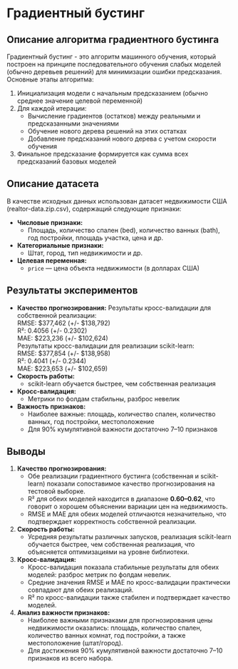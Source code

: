 # Градиентный бустинг

## Описание алгоритма градиентного бустинга

Градиентный бустинг - это алгоритм машинного обучения, который построен на принципе последовательного обучения слабых моделей (обычно деревьев решений) для минимизации ошибки предсказания. Основные этапы алгоритма:

1. Инициализация модели с начальным предсказанием (обычно среднее значение целевой переменной)
2. Для каждой итерации:
   - Вычисление градиентов (остатков) между реальными и предсказанными значениями
   - Обучение нового дерева решений на этих остатках
   - Добавление предсказаний нового дерева с учетом скорости обучения
3. Финальное предсказание формируется как сумма всех предсказаний базовых моделей

## Описание датасета

В качестве исходных данных использован датасет недвижимости США (realtor-data.zip.csv), содержащий следующие признаки:
- **Числовые признаки:**
  - Площадь, количество спален (bed), количество ванных (bath), год постройки, площадь участка, цена и др.
- **Категориальные признаки:**
  - Штат, город, тип недвижимости и др.
- **Целевая переменная:**
  - `price` — цена объекта недвижимости (в долларах США)


## Результаты экспериментов

- **Качество прогнозирования:** 
Результаты кросс-валидации для собственной реализации:\
RMSE: $377,462 (+/- $138,792)\
R²: 0.4056 (+/- 0.2302)\
MAE: $223,236 (+/- $102,624)\
Результаты кросс-валидации для реализации scikit-learn:\
RMSE: $377,854 (+/- $138,958)\
R²: 0.4041 (+/- 0.2344)\
MAE: $223,653 (+/- $102,659)
- **Скорость работы:**
  - scikit-learn обучается быстрее, чем собственная реализация
- **Кросс-валидация:**
  - Метрики по фолдам стабильны, разброс невелик
- **Важность признаков:**
  - Наиболее важные: площадь, количество спален, количество ванных, год постройки, местоположение
  - Для 90% кумулятивной важности достаточно 7–10 признаков

## Выводы

1. **Качество прогнозирования:**
   - Обе реализации градиентного бустинга (собственная и scikit-learn) показали сопоставимое качество прогнозирования на тестовой выборке.
   - R² для обеих моделей находится в диапазоне **0.60–0.62**, что говорит о хорошем объяснении вариации цен на недвижимость.
   - RMSE и MAE для обеих моделей отличаются незначительно, что подтверждает корректность собственной реализации.
2. **Скорость работы:**
   - Усредняя результаты различных запусков, реализация scikit-learn обучается быстрее, чем собственная реализация, что объясняется оптимизациями на уровне библиотеки.
3. **Кросс-валидация:**
   - Кросс-валидация показала стабильные результаты для обеих моделей: разброс метрик по фолдам невелик.
   - Средние значения RMSE и MAE по кросс-валидации практически совпадают для обеих реализаций.
   - R² по кросс-валидации также стабилен и подтверждает качество моделей.
4. **Анализ важности признаков:**
   - Наиболее важными признаками для прогнозирования цены недвижимости оказались: площадь, количество спален, количество ванных комнат, год постройки, а также местоположение (штат/город).
   - Для достижения 90% кумулятивной важности достаточно 7–10 признаков из всего набора.